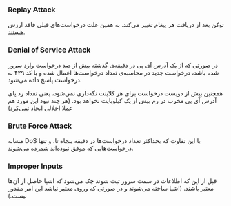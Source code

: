 ### Replay Attack
توکن بعد از دریافت هر پیغام تغییر می‌کند. به همین علت درخواست‌های قبلی فاقد ارزش هستند.

### Denial of Service Attack
در صورتی که از یک آدرس آی پی در دقیقه‌ی گذشته بیش از صد درخواست وارد سرور شده باشد، درخواست جدید در محاسبه‌ی تعداد درخواست‌ها اعمال شده و با کد ۴۲۹ به درخواست پاسخ داده می‌شود.

همچنین بیش از دویست درخواست برای هر کلاینت نگه‌داری نمی‌شود، یعنی تعداد رد پای آدرس آی پی مخرب در رم بیش از یک کیلوبایت نخواهد بود. (هر چند نبود این مورد هم عملا اخلالی ایجاد نمی‌کرد)

### Brute Force Attack
مشابه DoS با این تفاوت که بحداکثر تعداد درخواست‌ها در دقیقه پنجاه تا، و تنها درخواست‌هایی که موفق نبوده‌اند شمرده می‌شوند.

### Improper Inputs
قبل از این که اطلاعات در سمت سرور ثبت شوند چک می‌شود که اشیا‌ حاصل ار آن‌ها معتبر باشند. (اشیا ساخته می‌شوند و در صورتی که وروی معتبر نباشد این امر مقدور نیست.)
